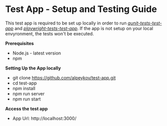 # Test App - Setup and Testing Guide 
This test app is required to be set up locally in order to run [_qunit-tests-test-app_](https://github.com/alpeykov/qunit-tests-test-app/blob/master/README.md) and [_playwright-tests-test-app_](https://github.com/alpeykov/playwright-tests-test-app/blob/master/README.md).
If the app is not setup on your local envyronment, the tests won't be executed. 


**Prerequisites**
- Node.js - latest version
- npm 

**Setting Up the App locally**
- git clone https://github.com/alpeykov/test-app.git
- cd test-app
- npm install
- npm run server
- npm run start


**Access the test app**
- App Url:
http://localhost:3000/
